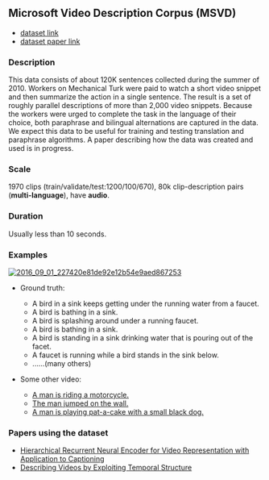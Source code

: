 ## Microsoft Video Description Corpus (MSVD)
* [dataset link](https://www.microsoft.com/en-us/download/details.aspx?id=52422)
* [dataset paper link](http://www.cs.utexas.edu/~ml/papers/chen.acl11.pdf)

### Description
This data consists of about 120K sentences collected during the summer of 2010. Workers on Mechanical Turk were paid to watch a short video snippet and then summarize the action in a single sentence. The result is a set of roughly parallel descriptions of more than 2,000 video snippets. Because the workers were urged to complete the task in the language of their choice, both paraphrase and bilingual alternations are captured in the data. We expect this data to be useful for training and testing translation and paraphrase algorithms. A paper describing how the data was created and used is in progress.

### Scale
1970 clips (train/validate/test:1200/100/670), 80k clip-description pairs (**multi-language**), have **audio**.

### Duration
Usually less than 10 seconds.

### Examples

[![2016_09_01_227420e81de92e12b54e9aed867253](http://oa5omjl18.bkt.clouddn.com/2016_09_01_227420e81de92e12b54e9aed867253.png "Add Description")](https://youtu.be/mv89psg6zh4?t=33s)

* Ground truth:
    + A bird in a sink keeps getting under the running water from a faucet.
    + A bird is bathing in a sink.
    + A bird is splashing around under a running faucet.
    + A bird is bathing in a sink.
    + A bird is standing in a sink drinking water that is pouring out of the facet.
    + A faucet is running while a bird stands in the sink below.
    + ......(many others)

* Some other video:
    + [A man is riding a motorcycle.](https://youtu.be/msCidKHOh74?t=6m50s)
    + [The man jumped on the wall.](https://youtu.be/ItFqogTmAvQ?t=48s)
    + [A man is playing pat-a-cake with a small black dog.](https://youtu.be/eyhzdC936uk?t=15s)

### Papers using the dataset
* [Hierarchical Recurrent Neural Encoder for Video Representation with Application to Captioning](hierarchical-recurrent-neural-encoder-for-video-representation-with-application-to-captioning.md)
* [Describing Videos by Exploiting Temporal Structure](describing-videos-by-exploiting-temporal-structure.md)
